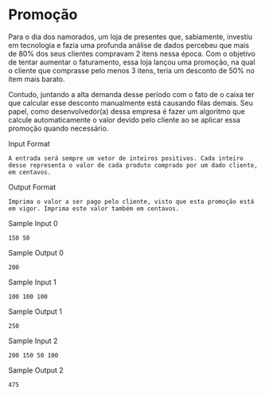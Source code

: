 # Promoção

Para o dia dos namorados, um loja de presentes que, sabiamente, investiu em tecnologia e fazia uma profunda análise de dados percebeu que mais de 80% dos seus clientes compravam 2 itens nessa época. Com o objetivo de tentar aumentar o faturamento, essa loja lançou uma promoção, na qual o cliente que comprasse pelo menos 3 itens, teria um desconto de 50% no item mais barato.

Contudo, juntando a alta demanda desse período com o fato de o caixa ter que calcular esse desconto manualmente está causando filas demais. Seu papel, como desenvolvedor(a) dessa empresa é fazer um algoritmo que calcule automaticamente o valor devido pelo cliente ao se aplicar essa promoção quando necessário.

Input Format

    A entrada será sempre um vetor de inteiros positivos. Cada inteiro desse representa o valor de cada produto comprado por um dado cliente, em centavos.

Output Format

    Imprima o valor a ser pago pelo cliente, visto que esta promoção está em vigor. Imprima este valor também em centavos.

Sample Input 0

    150 50

Sample Output 0

    200

Sample Input 1

    100 100 100

Sample Output 1

    250

Sample Input 2

    200 150 50 100

Sample Output 2

    475